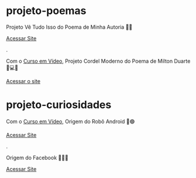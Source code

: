# projeto-poemas
Projeto Vê Tudo Isso do Poema de Minha Autoria :seedling::leaves:

<a href="https://ezequiellsantos.github.io/projetos/projetos-nature/index.html">Acessar Site</a>

.

 Com o <a href="https://.cursoemvideo.com">Curso em Vídeo</a>, Projeto Cordel Moderno do Poema de Milton Duarte :high_brightness::computer::globe_with_meridians:
 
 <a href="https://ezequiellsantos.github.io/projetos/projeto-cordel/index.html">Acessar o site</a>


 # projeto-curiosidades
 Com o <a href="https://.cursoemvideo.com">Curso em Vídeo</a>, Origem do Robô Android :iphone:🟢

 <a href="https://ezequiellsantos.github.io/projetos/projeto-androidd/index.html">Acessar Site</a> 

 .

Origem do Facebook :iphone::large_blue_circle::globe_with_meridians:

<a href="https://ezequiellsantos.github.io/projetos/projeto-facebook/index.html">Acessar Site</a>
 

